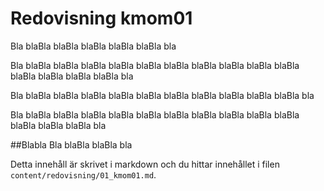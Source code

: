---
---
Redovisning kmom01
=========================

Bla blaBla blaBla blaBla blaBla blaBla bla

Bla blaBla blaBla blaBla blaBla blaBla blaBla blaBla blaBla blaBla blaBla blaBla blaBla blaBla blaBla bla

Bla blaBla blaBla blaBla blaBla blaBla blaBla blaBla blaBla blaBla blaBla bla

Bla blaBla blaBla blaBla blaBla blaBla blaBla blaBla blaBla blaBla blaBla blaBla blaBla blaBla bla

##Blabla
Bla blaBla blaBla bla

Detta innehåll är skrivet i markdown och du hittar innehållet i filen `content/redovisning/01_kmom01.md`.
